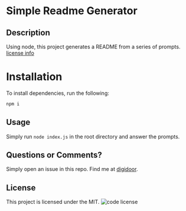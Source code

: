 # Simple Readme Generator
## Description
Using node, this project generates a README from a series of prompts.
[license info](#license)
# Installation
To install dependencies, run the following:
```bash
npm i
```
## Usage
Simply run `node index.js` in the root directory and answer the prompts.
## Questions or Comments?
Simply open an issue in this repo. Find me at [digidoor](https://github.com/digidoor/).
## License

This project is licensed under the MIT.
![code license](https://img.shields.io/badge/license-MIT-blue.svg)
